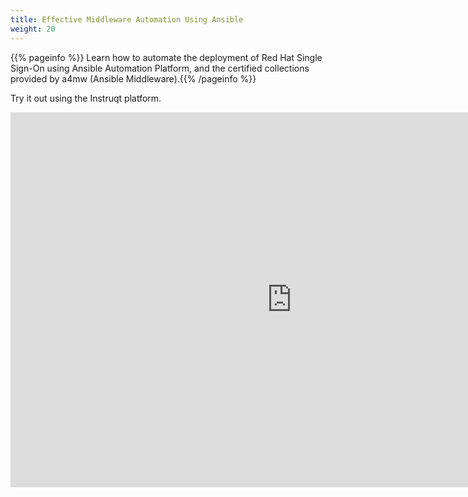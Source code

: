 ```yaml
---
title: Effective Middleware Automation Using Ansible
weight: 20
---
```


{{% pageinfo %}}
Learn how to automate the deployment of Red Hat Single Sign-On using Ansible Automation Platform, and the certified collections provided by a4mw (Ansible Middleware).{{% /pageinfo %}}

Try it out using the Instruqt platform.

<iframe width="900" height="600" sandbox="allow-forms allow-modals allow-popups allow-same-origin allow-scripts" src="https://play.instruqt.com/embed/redhat/tracks/a4mw-eap-sso?token=em_g_s6cXcaYxMnmLeW" style="border: 0;"></iframe>